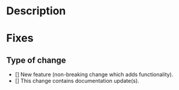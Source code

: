 # Description

<!-- Please provide a description of your changes. -->

# Fixes

<!-- Please provide a link to the ticket(s) you have fixed in this PR.
    Fixes #1
    Fixes #3 
-->

## Type of change

<!-- Please tick the appropriate boxes. -->

- [] New feature (non-breaking change which adds functionality).
- [] This change contains documentation update(s).
